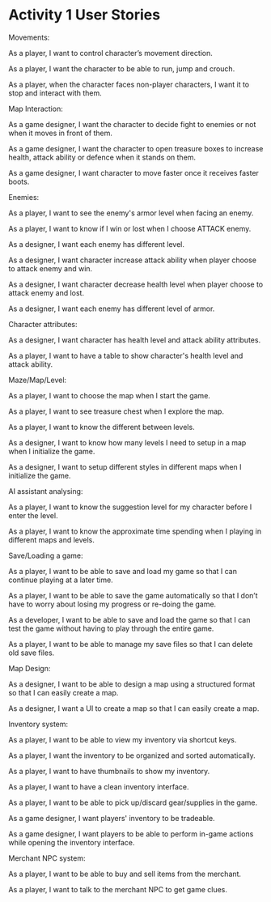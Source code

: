 # Activity 1 User Stories

Movements:

As a player, I want to control character’s movement direction.

As a player, I want the character to be able to run, jump and crouch.

As a player, when the character faces non-player characters, I want it to stop and interact with them.

Map Interaction:

As a game designer, I want the character to decide fight to enemies or not when it moves in front of them.

As a game designer, I want the character to open treasure boxes to increase health, attack ability or defence when it
stands on them.

As a game designer, I want character to move faster once it receives faster boots.

Enemies:

As a player, I want to see the enemy's armor level when facing an enemy.

As a player, I want to know if I win or lost when I choose ATTACK enemy.

As a designer, I want each enemy has different level.

As a designer, I want character increase attack ability when player choose to attack enemy and win.

As a designer, I want character decrease health level when player choose to attack enemy and lost.

As a designer, I want each enemy has different level of armor.

Character attributes:

As a designer, I want character has health level and attack ability attributes.

As a player, I want to have a table to show character's health level and attack ability.

Maze/Map/Level:

As a player, I want to choose the map when I start the game.

As a player, I want to see treasure chest when I explore the map.

As a player, I want to know the different between levels.

As a designer, I want to know how many levels I need to setup in a map when I initialize the game.

As a designer, I want to setup different styles in different maps when I initialize the game.

AI assistant analysing:

As a player, I want to know the suggestion level for my character before I enter the level.

As a player, I want to know the approximate time spending when I playing in different maps and levels.

Save/Loading a game:

As a player, I want to be able to save and load my game so that I can continue playing at a later time.

As a player, I want to be able to save the game automatically so that I don’t have to worry about losing my progress or
re-doing the game.

As a developer, I want to be able to save and load the game so that I can test the game without having to play through
the entire game.

As a player, I want to be able to manage my save files so that I can delete old save files.

Map Design:

As a designer, I want to be able to design a map using a structured format so that I can easily create a map.

As a designer, I want a UI to create a map so that I can easily create a map.

Inventory system:

As a player, I want to be able to view my inventory via shortcut keys.

As a player, I want the inventory to be organized and sorted automatically.

As a player, I want to have thumbnails to show my inventory.

As a player, I want to have a clean inventory interface.

As a player, I want to be able to pick up/discard gear/supplies in the game.

As a game designer, I want players' inventory to be tradeable.

As a game designer, I want players to be able to perform in-game actions while opening the inventory interface.

Merchant NPC system:

As a player, I want to be able to buy and sell items from the merchant.

As a player, I want to talk to the merchant NPC to get game clues.

